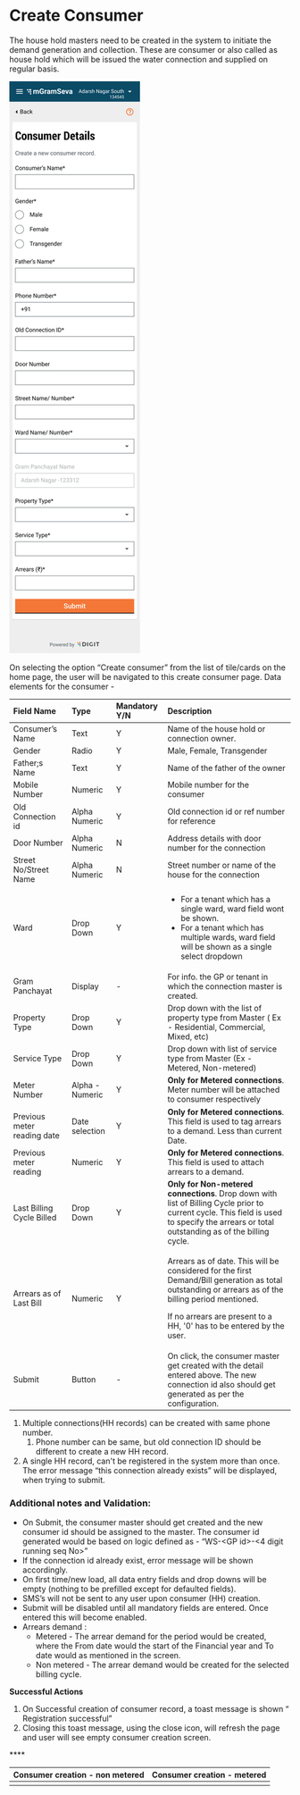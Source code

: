 # Create Consumer

The house hold masters need to be created in the system to initiate the demand generation and collection. These are consumer or also called as house hold which will be issued the water connection and supplied on regular basis.

![Non Metered Connection](../../../.gitbook/assets/image%20%2814%29.png)

On selecting the option “Create consumer” from the list of tile/cards on the home page, the user will be navigated to this create consumer page. Data elements for the consumer -

<table>
  <thead>
    <tr>
      <th style="text-align:left"><b>Field Name</b>
      </th>
      <th style="text-align:left"><b>Type</b>
      </th>
      <th style="text-align:left"><b>Mandatory Y/N</b>
      </th>
      <th style="text-align:left"><b>Description</b>
      </th>
    </tr>
  </thead>
  <tbody>
    <tr>
      <td style="text-align:left">Consumer&#x2019;s Name</td>
      <td style="text-align:left">Text</td>
      <td style="text-align:left">Y</td>
      <td style="text-align:left">Name of the house hold or connection owner.</td>
    </tr>
    <tr>
      <td style="text-align:left">Gender</td>
      <td style="text-align:left">Radio</td>
      <td style="text-align:left">Y</td>
      <td style="text-align:left">Male, Female, Transgender</td>
    </tr>
    <tr>
      <td style="text-align:left">Father;s Name</td>
      <td style="text-align:left">Text</td>
      <td style="text-align:left">Y</td>
      <td style="text-align:left">Name of the father of the owner</td>
    </tr>
    <tr>
      <td style="text-align:left">Mobile Number</td>
      <td style="text-align:left">Numeric</td>
      <td style="text-align:left">Y</td>
      <td style="text-align:left">Mobile number for the consumer</td>
    </tr>
    <tr>
      <td style="text-align:left">Old Connection id</td>
      <td style="text-align:left">Alpha Numeric</td>
      <td style="text-align:left">Y</td>
      <td style="text-align:left">Old connection id or ref number for reference</td>
    </tr>
    <tr>
      <td style="text-align:left">Door Number</td>
      <td style="text-align:left">Alpha Numeric</td>
      <td style="text-align:left">N</td>
      <td style="text-align:left">Address details with door number for the connection</td>
    </tr>
    <tr>
      <td style="text-align:left">Street No/Street Name</td>
      <td style="text-align:left">Alpha Numeric</td>
      <td style="text-align:left">N</td>
      <td style="text-align:left">Street number or name of the house for the connection</td>
    </tr>
    <tr>
      <td style="text-align:left">Ward</td>
      <td style="text-align:left">Drop Down</td>
      <td style="text-align:left">Y</td>
      <td style="text-align:left">
        <ul>
          <li>For a tenant which has a single ward, ward field wont be shown.</li>
          <li>For a tenant which has multiple wards, ward field will be shown as a single
            select dropdown</li>
        </ul>
      </td>
    </tr>
    <tr>
      <td style="text-align:left">Gram Panchayat</td>
      <td style="text-align:left">Display</td>
      <td style="text-align:left">-</td>
      <td style="text-align:left">For info. the GP or tenant in which the connection master is created.</td>
    </tr>
    <tr>
      <td style="text-align:left">Property Type</td>
      <td style="text-align:left">Drop Down</td>
      <td style="text-align:left">Y</td>
      <td style="text-align:left">Drop down with the list of property type from Master ( Ex - Residential,
        Commercial, Mixed, etc)</td>
    </tr>
    <tr>
      <td style="text-align:left">Service Type</td>
      <td style="text-align:left">Drop Down</td>
      <td style="text-align:left">Y</td>
      <td style="text-align:left">Drop down with list of service type from Master (Ex - Metered, Non-metered)</td>
    </tr>
    <tr>
      <td style="text-align:left">Meter Number</td>
      <td style="text-align:left">Alpha - Numeric</td>
      <td style="text-align:left">Y</td>
      <td style="text-align:left"><b>Only for Metered connections</b>. Meter number will be attached to
        consumer respectively</td>
    </tr>
    <tr>
      <td style="text-align:left">Previous meter reading date</td>
      <td style="text-align:left">Date selection</td>
      <td style="text-align:left">Y</td>
      <td style="text-align:left"><b>Only for Metered connections</b>. This field is used to tag arrears
        to a demand. Less than current Date.</td>
    </tr>
    <tr>
      <td style="text-align:left">Previous meter reading</td>
      <td style="text-align:left">Numeric</td>
      <td style="text-align:left">Y</td>
      <td style="text-align:left"><b>Only for Metered connections</b>. This field is used to attach arrears
        to a demand.</td>
    </tr>
    <tr>
      <td style="text-align:left">Last Billing Cycle Billed</td>
      <td style="text-align:left">Drop Down</td>
      <td style="text-align:left">Y</td>
      <td style="text-align:left"><b>Only for Non-metered connections</b>. Drop down with list of Billing
        Cycle prior to current cycle. This field is used to specify the arrears
        or total outstanding as of the billing cycle.</td>
    </tr>
    <tr>
      <td style="text-align:left">Arrears as of Last Bill</td>
      <td style="text-align:left">Numeric</td>
      <td style="text-align:left">Y</td>
      <td style="text-align:left">
        <p>Arrears as of date. This will be considered for the first Demand/Bill
          generation as total outstanding or arrears as of the billing period mentioned.</p>
        <p>If no arrears are present to a HH, &apos;0&apos; has to be entered by
          the user.</p>
      </td>
    </tr>
    <tr>
      <td style="text-align:left">Submit</td>
      <td style="text-align:left">Button</td>
      <td style="text-align:left">-</td>
      <td style="text-align:left">On click, the consumer master get created with the detail entered above.
        The new connection id also should get generated as per the configuration.</td>
    </tr>
  </tbody>
</table>

1. Multiple connections\(HH records\) can be created with same phone number.
   1. Phone number can be same, but old connection ID should be different to create a new HH record.
2. A single HH record, can't be registered in the system more than once. The error message “this connection already exists” will be displayed, when trying to submit.

### Additional notes and Validation:

* On Submit, the consumer master should get created and the new consumer id should be assigned to the master. The consumer id generated would be based on logic defined as - “WS-&lt;GP id&gt;-&lt;4 digit running seq No&gt;”
* If the connection id already exist,  error message will be shown accordingly.
* On first time/new load, all data entry fields and drop downs will be empty \(nothing to be prefilled except for defaulted fields\).
* SMS’s will not be sent to any user upon consumer \(HH\) creation.
* Submit will be disabled until all mandatory fields are entered. Once entered this will become enabled.
* Arrears demand :
  * Metered - The arrear demand for the period would be created, where the From date would the start of the Financial year and To date would as mentioned in the screen.
  * Non metered - The arrear demand would be created for the selected billing cycle.

**Successful Actions**

1. On Successful creation of consumer record, a toast message is shown “ Registration successful”
2. Closing this toast message, using the close icon, will refresh the page and user will see empty consumer creation screen.

\*\*\*\*

| **Consumer creation - non metered** | **Consumer creation - metered** |
| :--- | :--- |
|  |  |

